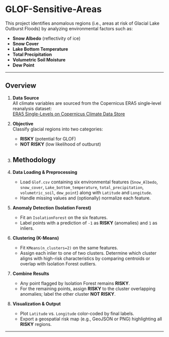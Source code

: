 # GLOF-Sensitive-Areas

This project identifies anomalous regions (i.e., areas at risk of Glacial Lake Outburst Floods) by analyzing environmental factors such as:

- **Snow Albedo** (reflectivity of ice)
- **Snow Cover**
- **Lake Bottom Temperature**
- **Total Precipitation**
- **Volumetric Soil Moisture**
- **Dew Point**

---

## Overview

1. **Data Source**  
   All climate variables are sourced from the Copernicus ERA5 single‐level reanalysis dataset:  
   [ERA5 Single-Levels on Copernicus Climate Data Store](https://cds.climate.copernicus.eu/datasets/reanalysis-era5-single-levels?tab=overview)

2. **Objective**  
   Classify glacial regions into two categories:
   - **RISKY** (potential for GLOF)
   - **NOT RISKY** (low likelihood of outburst)

3. ## Methodology

1. **Data Loading & Preprocessing**  
   - Load `Glof.csv` containing six environmental features (`Snow_Albedo`, `snow_cover`, `Lake_bottom_temperature`, `total_precipitation`, `volumetric_soil`, `dew_point`) along with `Latitude` and `Longitude`.  
   - Handle missing values and (optionally) normalize each feature.

2. **Anomaly Detection (Isolation Forest)**  
   - Fit an `IsolationForest` on the six features.  
   - Label points with a prediction of `-1` as **RISKY** (anomalies) and `1` as inliers.

3. **Clustering (K-Means)**  
   - Fit `KMeans(n_clusters=2)` on the same features.  
   - Assign each inlier to one of two clusters. Determine which cluster aligns with high-risk characteristics by comparing centroids or overlap with Isolation Forest outliers.

4. **Combine Results**  
   - Any point flagged by Isolation Forest remains **RISKY**.  
   - For the remaining points, assign **RISKY** to the cluster overlapping anomalies; label the other cluster **NOT RISKY**.

5. **Visualization & Output**  
   - Plot `Latitude` vs. `Longitude` color-coded by final labels.  
   - Export a geospatial risk map (e.g., GeoJSON or PNG) highlighting all **RISKY** regions.

---
